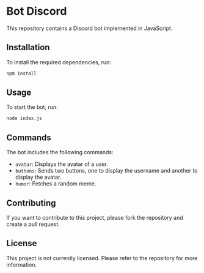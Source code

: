 # Bot Discord

This repository contains a Discord bot implemented in JavaScript.

## Installation

To install the required dependencies, run:
```bash
npm install
```

## Usage

To start the bot, run:
```bash
node index.js
```

## Commands

The bot includes the following commands:
- `avatar`: Displays the avatar of a user.
- `buttons`: Sends two buttons, one to display the username and another to display the avatar.
- `humor`: Fetches a random meme.

## Contributing

If you want to contribute to this project, please fork the repository and create a pull request.

## License

This project is not currently licensed. Please refer to the repository for more information.

